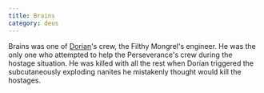 ```yaml
---
title: Brains
category: deus
---
```

Brains was one of [Dorian](npc-dorian)'s crew, the Filthy Mongrel's engineer. He was the only one who attempted to help the Perseverance's crew during the hostage situation. He was killed with all the rest when Dorian triggered the subcutaneously exploding nanites he mistakenly thought would kill the hostages.
